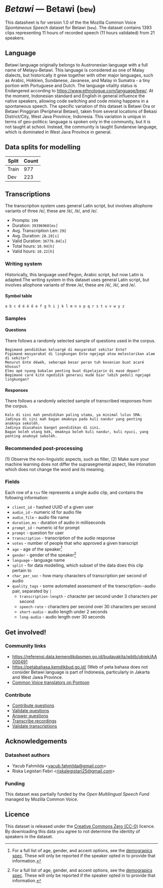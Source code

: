 # *Betawi* &mdash; Betawi (`bew`)
This datasheet is for version 1.0 of the the Mozilla Common Voice *Spontaneous Speech* dataset 
for Betawi (`bew`). The dataset contains 1393 clips representing 11 hours of recorded
speech (11 hours validated) from 21 speakers.

## Language
Betawi language originally belongs to Austronesian language with a full name of Melayu-Betawi. This language is considered as one of Malay dialects, but historically it grew together with other major languages, such as Arabic, Hokkien, Sundanese, Javanese, and Malay in Sumatra - a tiny portion with Portuguese and Dutch. The language vitality status is Endangered according to https://www.ethnologue.com/language/bew/. At the moment, Indonesian standard and English in general influence the native speakers, allowing code switching and code mixing happens in a spontaneous speech. The specific variation of this dataset is Betawi Ora or Betawi Pinggiran (Peripheral Betawi), taken from several locations of Bekasi District/City, West Java Province, Indonesia. This variation is unique in terms of geo-politics: language is spoken only in the community, but it is not taught at school. Instead, the community is taught Sundanese language, which is dominated in West Java Province in general.
<!-- {{LANGUAGE_DESCRIPTION}} -->
<!-- Provide a brief (1-2 paragraph) description of your language -->

<!--[Not provided]
## Demographic information
The dataset includes the following distribution of age and gender.
[Not provided]-->
<!-- You can get a lot of the information in this section from https://analyzer.cv-toolbox.web.tr/browse -->
<!--[Not provided]
### Gender
Self-declared gender information, frequency refers to the number of clips annotated with this gender.
[Not provided]-->
<!-- {{GENDER_TABLE}} -->
<!-- @ AUTOMATICALLY GENERATED @ -->
<!-- | Gender | Frequency |
|--------|-----------|
| male, masculine | ? |
| undeclared | ? |
| female, feminine | ? | -->

<!--[Not provided]
### Age
Self-declared age information, frequency refers to the number of clips annotated with this age band.
[Not provided]-->
<!-- {{AGE_TABLE}} -->
<!-- @ AUTOMATICALLY GENERATED @ -->
<!-- | Age band | Frequency |
|----------|-----------|
| teens | ? |
| twenties | ? |
| thirties | ? |
| fourties | ? |
| fifties | ? |
   ...if other age ranges are present in your data, add rows... -->

## Data splits for modelling
 | Split | Count |
|-|-|
| Train | 977 |
| Dev | 223 |
<!-- @ AUTOMATICALLY GENERATED @ -->

## Transcriptions
The transcription system uses general Latin script, but involves allophone variants of three /e/, these are /é/, /è/, and /e/.

* Prompts: `199`
* Duration: `39396960[ms]`
* Avg. Transcription Len: `292`
* Avg. Duration: `28.28[s]`
* Valid Duration: `36776.84[s]`
* Total hours: `10.94[h]`
* Valid hours: `10.22[h]`
<!-- {{TRANSCRIPTIONS_DESCRIPTION}} -->
<!-- A description of the transcription system used -->

### Writing system
Historically, this language used Pegon, Arabic script, but now Latin is adapted.The writing system in this dataset uses general Latin script, but involves allophone variants of three /e/, these are /é/, /è/, and /e/.
<!-- {{WRITING_SYSTEM_DESCRIPTION}} -->
<!-- @ OPTIONAL @ -->
<!-- A description of the writing system (or writing systems) used in the text corpus -->

#### Symbol table
```
a b c d é è ȇ e f g h i j k l m n o p q r s t u v w y z 
```
<!-- {{ALPHABET_TABLE}} -->
<!-- @ OPTIONAL @ -->
<!-- If the writing system is alphabetic, you can include the valid alphabet here -->

<!--[Not provided]
#### Extralinguistic tags
[Not provided]-->

### Samples

#### Questions
There follows a randomly selected sample of questions used in the corpus.
```
Begimané pendidikan keluargé di masyarakat sekitar Ente? 
Pigimané masyarakat di lingkungan Ente ngejagé atow melestarikan alam di sekitar? 
Menurut Ente déwék, seberapé besar peran tuh kesenian buat acaré khusus? 
Elmu apé nyang bakalan penting buat dipelajarin di masé depan? 
Begimané caré kité ngedidik generasi mudé biar lebih peduli ngejagé lingkungan?
```
<!-- {{QUESTIONS_SAMPLE}} -->

#### Responses
There follows a randomly selected sample of transcribed responses from the corpus.
```
Kalo di sini mah pendidikan paling utama, ya minimal lulus SMA. 
Jadinya di sini mah bagan emaknya pada kuli nandur yang penting anaknya sekolȇh. 
Jadinya diusahain banget pendidikan di sini. 
Bagan boleh utang kék, èmaknya boleh kuli nandur, kuli nyuci, yang penting anaknyé sekolȇh.
```
<!-- {{TRANSCRIPTIONS_SAMPLE}} -->

### Recommended post-processing
(1) Observe the non-linguistic aspects, such as filler, (2) Make sure your machine learning does not differ the suprasegmental aspect, like intonation which does not change the word and its meaning.
<!-- {{RECOMMENDED_POSTPROCESSING_DESCRIPTION}} -->
<!-- @ OPTIONAL @ -->
<!-- What should people do before they use the data, for example Unicode normalisation or normalisation of extralinguistic tags -->

### Fields
Each row of a `tsv` file represents a single audio clip, and contains the following information:

* `client_id` - hashed UUID of a given user
* `audio_id` - numeric id for audio file
* `audio_file` - audio file name
* `duration_ms` - duration of audio in milliseconds
* `prompt_id` - numeric id for prompt
* `prompt` - question for user
* `transcription` - transcription of the audio response
* `votes` - number of people that who approved a given transcript
* `age` - age of the speaker[^1]
* `gender` - gender of the speaker[^1]
* `language` - language name
* `split` - for data modelling, which subset of the data does this clip pertain to
* `char_per_sec` - how many characters of transcription per second of audio
* `quality_tags` - some automated assessment of the transcription--audio pair, separated by `|`
   * `transcription-length` - character per second under 3 characters per second
   * `speech-rate` - characters per second over 30 characters per second
   * `short-audio` - audio length under 2 seconds
   * `long-audio` - audio length over 30 seconds

#### 
[^1]: For a full list of age, gender, and accent options, see the
[demograpics
spec](https://github.com/common-voice/common-voice/blob/main/web/src/stores/demographics.ts). These
will only be reported if the speaker opted in to provide that
information.

## Get involved!

### Community links
* https://referensi.data.kemendikdasmen.go.id/budayakita/wbtb/objek/AA000491  
* https://petabahasa.kemdikbud.go.id/  (Web of peta bahasa does not consider Betawi language is part of Indonesia, particularly in Jakarta and West Jawa Province.
* [Common Voice translators on Pontoon](https://pontoon.mozilla.org/bew/common-voice/contributors/)
<!-- {{COMMUNITY_LINKS_LIST}} -->
<!-- @ OPTIONAL @ -->
<!-- Links to community chats / fora -->

<!--[Not provided]
### Discussions
[Not provided]-->
<!-- {{DISCUSSION_LINKS_LIST}} -->
<!-- @ OPTIONAL @ -->
<!-- Any links to discussions, for example on Discourse or other fora or blogs can be included here -->


### Contribute
* [Contribute questions](https://commonvoice.mozilla.org/spontaneous-speech/beta/question)
* [Validate questions](https://commonvoice.mozilla.org/spontaneous-speech/beta/validate)
* [Answer questions](https://commonvoice.mozilla.org/spontaneous-speech/beta/prompts)
* [Transcribe recordings](https://commonvoice.mozilla.org/spontaneous-speech/beta/transcribe)
* [Validate transcriptions](https://commonvoice.mozilla.org/spontaneous-speech/beta/check-transcript)
<!-- {{CONTRIBUTE_LINKS_LIST}} -->
<!-- Here you can include links for how to contribute to the dataset -->

## Acknowledgements

### Datasheet authors
* Yacub Fahmilda &lt;yacub.fahmilda@gmail.com&gt;
* Riska Legistari Febri &lt;riskalegistari25@gmail.com&gt;
<!-- {{DATASHEET_AUTHORS_LIST}} -->
<!-- A list in the format of: Your Name &lt;email@email.com&gt; -->

<!--[Not provided]
### Citation guidelines
[Not provided]-->
<!-- {{CITATION_DESCRIPTION}} -->
<!-- @ OPTIONAL @ -->
<!-- If you published a paper and would like people to cite it, you can include the BiBTeX here -->

### Funding
This dataset was partially funded by the *Open Multilingual Speech Fund* managed by Mozilla Common Voice.
<!-- {{FUNDING_DESCRIPTION}} -->
<!-- @ OPTIONAL @ -->
<!-- If you received any funding, you can include the acknowledgement here -->

## Licence
This dataset is released under the [Creative Commons Zero (CC-0)](https://creativecommons.org/public-domain/cc0/) licence. By downloading this data
you agree to not determine the identity of speakers in the dataset.
